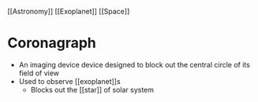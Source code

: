 [[Astronomy]] [[Exoplanet]] [[Space]]

# Coronagraph
- An imaging device device designed to block out the central circle of its field of view
- Used to observe [[exoplanet]]s
	- Blocks out the [[star]] of solar system